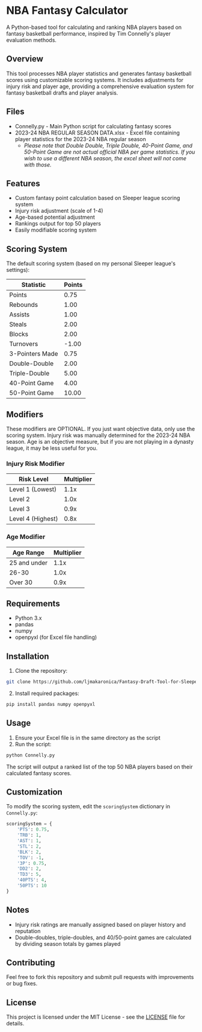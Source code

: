 # NBA Fantasy Calculator

A Python-based tool for calculating and ranking NBA players based on fantasy basketball performance, inspired by Tim Connelly's player evaluation methods.

## Overview

This tool processes NBA player statistics and generates fantasy basketball scores using customizable scoring systems. It includes adjustments for injury risk and player age, providing a comprehensive evaluation system for fantasy basketball drafts and player analysis.

## Files

* Connelly.py - Main Python script for calculating fantasy scores
* 2023-24 NBA REGULAR SEASON DATA.xlsx - Excel file containing player statistics for the 2023-24 NBA regular season
  * *Please note that Double Double, Triple Double, 40-Point Game, and 50-Point Game are not actual official NBA per game statistics. If you wish to use a different NBA season, the excel sheet will not come with those.*

## Features

* Custom fantasy point calculation based on Sleeper league scoring system
* Injury risk adjustment (scale of 1-4)
* Age-based potential adjustment
* Rankings output for top 50 players
* Easily modifiable scoring system

## Scoring System

The default scoring system (based on my personal Sleeper league's settings):

| Statistic | Points |
|-----------|--------|
| Points | 0.75 |
| Rebounds | 1.00 |
| Assists | 1.00 |
| Steals | 2.00 |
| Blocks | 2.00 |
| Turnovers | -1.00 |
| 3-Pointers Made | 0.75 |
| Double-Double | 2.00 |
| Triple-Double | 5.00 |
| 40-Point Game | 4.00 |
| 50-Point Game | 10.00 |

## Modifiers
These modifiers are OPTIONAL. If you just want objective data, only use the scoring system. Injury risk was manually determined for the 2023-24 NBA season. 
Age is an objective measure, but if you are not playing in a dynasty league, it may be less useful for you.

### Injury Risk Modifier

| Risk Level | Multiplier |
|------------|------------|
| Level 1 (Lowest) | 1.1x |
| Level 2 | 1.0x |
| Level 3 | 0.9x |
| Level 4 (Highest) | 0.8x |

### Age Modifier

| Age Range | Multiplier |
|-----------|------------|
| 25 and under | 1.1x |
| 26-30 | 1.0x |
| Over 30 | 0.9x |

## Requirements

* Python 3.x
* pandas
* numpy
* openpyxl (for Excel file handling)

## Installation

1. Clone the repository:
```bash
git clone https://github.com/ljmakaronica/Fantasy-Draft-Tool-for-Sleeper
```

2. Install required packages:
```bash
pip install pandas numpy openpyxl
```

## Usage

1. Ensure your Excel file is in the same directory as the script
2. Run the script:
```bash
python Connelly.py
```

The script will output a ranked list of the top 50 NBA players based on their calculated fantasy scores.

## Customization

To modify the scoring system, edit the `scoringSystem` dictionary in `Connelly.py`:

```python
scoringSystem = {
    'PTS': 0.75,
    'TRB': 1,
    'AST': 1,
    'STL': 2,
    'BLK': 2,
    'TOV': -1,
    '3P': 0.75,
    'DD2': 2,
    'TD3': 5,
    '40PTS': 4,
    '50PTS': 10
}
```


## Notes

* Injury risk ratings are manually assigned based on player history and reputation
* Double-doubles, triple-doubles, and 40/50-point games are calculated by dividing season totals by games played

## Contributing

Feel free to fork this repository and submit pull requests with improvements or bug fixes.

## License

This project is licensed under the MIT License - see the [LICENSE](LICENSE) file for details.
